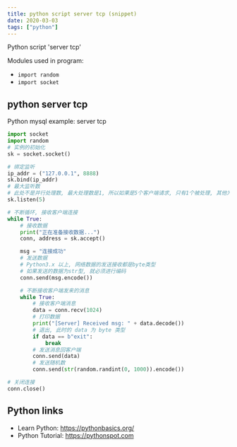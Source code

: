 ```yaml
---
title: python script server tcp (snippet)
date: 2020-03-03
tags: ["python"]
---
```

Python script 'server tcp'


Modules used in program: 
* `import random`
* `import socket`

## python server tcp

Python mysql example: server tcp

```python
import socket
import random
# 实例的初始化
sk = socket.socket()

# 绑定监听
ip_addr = ("127.0.0.1", 8888)
sk.bind(ip_addr)
# 最大监听数
# 此处不是并行处理数, 最大处理数是1, 所以如果是5个客户端请求, 只有1个被处理, 其他为等待状态
sk.listen(5)

# 不断循环, 接收客户端连接
while True:
    # 接收数据
    print("正在准备接收数据...")
    conn, address = sk.accept()

    msg = "连接成功"
    # 发送数据
    # Python3.x 以上, 网络数据的发送接收都是byte类型
    # 如果发送的数据为str型, 就必须进行编码
    conn.send(msg.encode())

    # 不断接收客户端发来的消息
    while True:
        # 接收客户端消息
        data = conn.recv(1024)
        # 打印数据
        print("[Server] Received msg: " + data.decode())
        # 退出, 此时的 data 为 byte 类型
        if data == b"exit":
            break
        # 发送消息回客户端
        conn.send(data)
        # 发送随机数
        conn.send(str(random.randint(0, 1000)).encode())

# 关闭连接
conn.close()


```

## Python links

- Learn Python: https://pythonbasics.org/
- Python Tutorial: https://pythonspot.com

